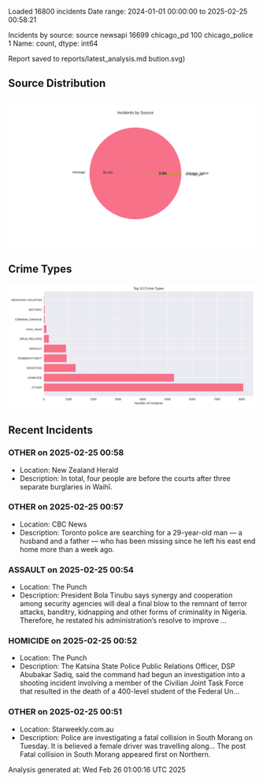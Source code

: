 
Loaded 16800 incidents
Date range: 2024-01-01 00:00:00 to 2025-02-25 00:58:21

Incidents by source:
source
newsapi           16699
chicago_pd          100
chicago_police        1
Name: count, dtype: int64

Report saved to reports/latest_analysis.md
bution.svg)

## Source Distribution
![Source Distribution](images/source_distribution.svg)

## Crime Types
![Crime Types](images/crime_types.svg)

## Recent Incidents

### OTHER on 2025-02-25 00:58
- Location: New Zealand Herald
- Description: In total, four people are before the courts after three separate burglaries in Waihī.


### OTHER on 2025-02-25 00:57
- Location: CBC News
- Description: Toronto police are searching for a 29-year-old man — a husband and a father — who has been missing since he left his east end home more than a week ago.


### ASSAULT on 2025-02-25 00:54
- Location: The Punch
- Description: President Bola Tinubu says synergy and cooperation among security agencies will deal a final blow to the remnant of terror attacks, banditry, kidnapping and other forms of criminality in Nigeria. Therefore, he restated his administration’s resolve to improve …


### HOMICIDE on 2025-02-25 00:52
- Location: The Punch
- Description: The Katsina State Police Public Relations Officer, DSP Abubakar Sadiq, said the command had begun an investigation into a shooting incident involving a member of the Civilian Joint Task Force that resulted in the death of a 400-level student of the Federal Un…


### OTHER on 2025-02-25 00:51
- Location: Starweekly.com.au
- Description: Police are investigating a fatal collision in South Morang on Tuesday. It is believed a female driver was travelling along...
The post Fatal collision in South Morang appeared first on Northern.

Analysis generated at: Wed Feb 26 01:00:16 UTC 2025
